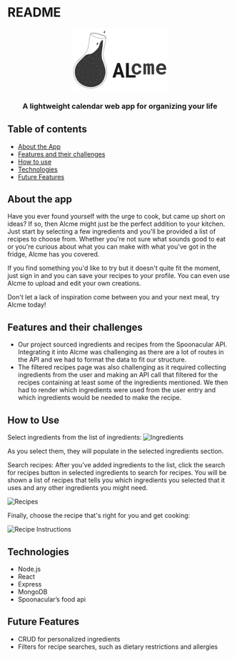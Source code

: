 # README
<center><img src="frontend/public/ALcme.png"></center>

<h3 style="text-align: center;">A lightweight calendar web app for organizing your life</h3>

## Table of contents
+ [About the App](#about-the-app)
+ [Features and their challenges](#features-and-their-challenges)
+ [How to use](#how-to-use)
+ [Technologies](#technologies)
+ [Future Features](#future-features)

## About the app
Have you ever found yourself with the urge to cook, but came up short on ideas? If so, then Alcme might just be the perfect addition to your kitchen. Just start by selecting a few ingredients  and you'll be provided a list of recipes to choose from. Whether you're not sure what sounds good to eat or you're curious about what you can make with what you've got in the fridge, Alcme has you covered.  

If you find something you'd like to try but it doesn't quite fit the moment, just sign in and you can save your recipes to your profile. You can even use Alcme to upload and edit your own creations. 

Don't let a lack of inspiration come between you and your next meal, try Alcme today!


## Features and their challenges
+ Our project sourced ingredients and recipes from the Spoonacular API. Integrating it into Alcme was challenging as there are a lot of routes in the API and we had to format the data to fit our structure.
+ The filtered recipes page was also challenging as it required collecting ingredients from the user and making an API call that filtered for the recipes containing at least some of the ingredients mentioned. We then had to render which ingredients were used from the user entry and which ingredients would be needed to make the recipe. 

## How to Use
Select ingredients from the list of ingredients:
![Ingredients](https://alcme.s3.us-west-1.amazonaws.com/ingredientschosen.jpg)

As you select them, they will populate in the selected ingredients section.

Search recipes:
After you’ve added ingredients to the list, click the search for recipes button in selected ingredients to search for recipes. You will be shown a list of recipes that tells you which ingredients you selected that it uses and any other ingredients you might need.

![Recipes](https://alcme.s3.us-west-1.amazonaws.com/recipes.jpg)

Finally, choose the recipe that's right for you and get cooking:

![Recipe Instructions](https://alcme.s3.us-west-1.amazonaws.com/recipeInstructions.jpg)

## Technologies
+ Node.js
+ React
+ Express
+ MongoDB
+ Spoonacular’s food api

## Future Features
+ CRUD for personalized ingredients
+ Filters for recipe searches, such as dietary restrictions and allergies